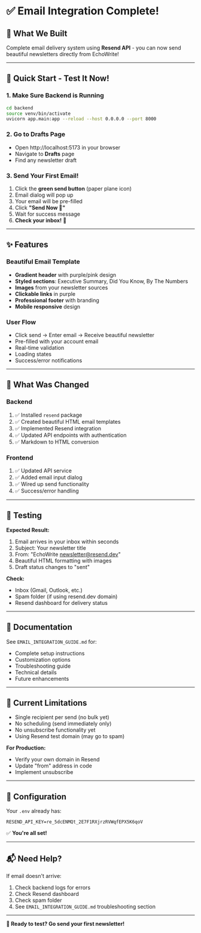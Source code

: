 # ✅ Email Integration Complete!

## 🎉 What We Built

Complete email delivery system using **Resend API** - you can now send beautiful newsletters directly from EchoWrite!

---

## 🚀 Quick Start - Test It Now!

### 1. Make Sure Backend is Running

```bash
cd backend
source venv/bin/activate
uvicorn app.main:app --reload --host 0.0.0.0 --port 8000
```

### 2. Go to Drafts Page

- Open http://localhost:5173 in your browser
- Navigate to **Drafts** page
- Find any newsletter draft

### 3. Send Your First Email!

1. Click the **green send button** (paper plane icon)
2. Email dialog will pop up
3. Your email will be pre-filled
4. Click **"Send Now 🚀"**
5. Wait for success message
6. **Check your inbox!** 📧

---

## ✨ Features

### Beautiful Email Template

- **Gradient header** with purple/pink design
- **Styled sections**: Executive Summary, Did You Know, By The Numbers
- **Images** from your newsletter sources
- **Clickable links** in purple
- **Professional footer** with branding
- **Mobile responsive** design

### User Flow

- Click send → Enter email → Receive beautiful newsletter
- Pre-filled with your account email
- Real-time validation
- Loading states
- Success/error notifications

---

## 📝 What Was Changed

### Backend

1. ✅ Installed `resend` package
2. ✅ Created beautiful HTML email templates
3. ✅ Implemented Resend integration
4. ✅ Updated API endpoints with authentication
5. ✅ Markdown to HTML conversion

### Frontend

1. ✅ Updated API service
2. ✅ Added email input dialog
3. ✅ Wired up send functionality
4. ✅ Success/error handling

---

## 🧪 Testing

**Expected Result:**

1. Email arrives in your inbox within seconds
2. Subject: Your newsletter title
3. From: "EchoWrite <newsletter@resend.dev>"
4. Beautiful HTML formatting with images
5. Draft status changes to "sent"

**Check:**

- Inbox (Gmail, Outlook, etc.)
- Spam folder (if using resend.dev domain)
- Resend dashboard for delivery status

---

## 📄 Documentation

See `EMAIL_INTEGRATION_GUIDE.md` for:

- Complete setup instructions
- Customization options
- Troubleshooting guide
- Technical details
- Future enhancements

---

## 🎯 Current Limitations

- Single recipient per send (no bulk yet)
- No scheduling (send immediately only)
- No unsubscribe functionality yet
- Using Resend test domain (may go to spam)

**For Production:**

- Verify your own domain in Resend
- Update "from" address in code
- Implement unsubscribe

---

## 🔧 Configuration

Your `.env` already has:

```env
RESEND_API_KEY=re_5dcENMQt_2E7F1RXjrzRVWqfEPX5K6qoV
```

✅ **You're all set!**

---

## 📬 Need Help?

If email doesn't arrive:

1. Check backend logs for errors
2. Check Resend dashboard
3. Check spam folder
4. See `EMAIL_INTEGRATION_GUIDE.md` troubleshooting section

---

**🚀 Ready to test? Go send your first newsletter!**
